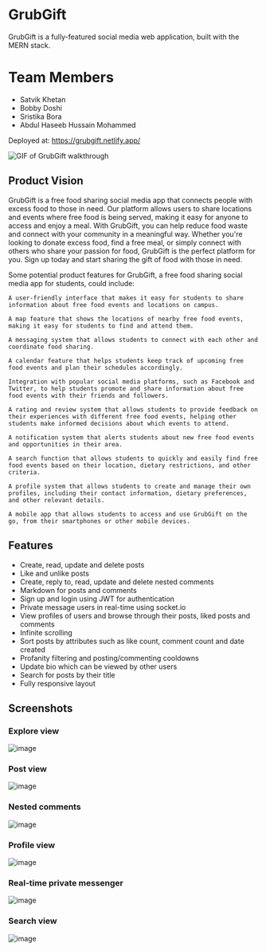 # GrubGift
GrubGift is a fully-featured social media web application, built with the MERN stack.  

# Team Members
- Satvik Khetan
- Bobby Doshi
- Sristika Bora
- Abdul Haseeb Hussain Mohammed

Deployed at: https://grubgift.netlify.app/

![GIF of GrubGift walkthrough](https://user-images.githubusercontent.com/22213237/207124947-22b921ed-ab45-42cd-8fbf-9e69909f5899.gif)

## Product Vision
GrubGift is a free food sharing social media app that connects people with excess food to those 
in need. Our platform allows users to share locations and events where free food is being served,
making it easy for anyone to access and enjoy a meal. With GrubGift, you can help reduce food 
waste and connect with your community in a meaningful way. Whether you're looking to donate 
excess food, find a free meal, or simply connect with others who share your passion for food, 
GrubGift is the perfect platform for you. Sign up today and start sharing the gift of food with 
those in need.

Some potential product features for GrubGift, a free food sharing social media app for students, could include:

    A user-friendly interface that makes it easy for students to share information about free food events and locations on campus.

    A map feature that shows the locations of nearby free food events, making it easy for students to find and attend them.

    A messaging system that allows students to connect with each other and coordinate food sharing.

    A calendar feature that helps students keep track of upcoming free food events and plan their schedules accordingly.

    Integration with popular social media platforms, such as Facebook and Twitter, to help students promote and share information about free food events with their friends and followers.

    A rating and review system that allows students to provide feedback on their experiences with different free food events, helping other students make informed decisions about which events to attend.

    A notification system that alerts students about new free food events and opportunities in their area.

    A search function that allows students to quickly and easily find free food events based on their location, dietary restrictions, and other criteria.

    A profile system that allows students to create and manage their own profiles, including their contact information, dietary preferences, and other relevant details.

    A mobile app that allows students to access and use GrubGift on the go, from their smartphones or other mobile devices.

## Features
- Create, read, update and delete posts
- Like and unlike posts
- Create, reply to, read, update and delete nested comments
- Markdown for posts and comments
- Sign up and login using JWT for authentication
- Private message users in real-time using socket.io
- View profiles of users and browse through their posts, liked posts and comments
- Infinite scrolling 
- Sort posts by attributes such as like count, comment count and date created
- Profanity filtering and posting/commenting cooldowns
- Update bio which can be viewed by other users
- Search for posts by their title
- Fully responsive layout

## Screenshots
### Explore view
![image](https://user-images.githubusercontent.com/22213237/207125370-b4f68b16-f8d6-48ec-a351-d189e121f26e.gif)

### Post view
![image](https://user-images.githubusercontent.com/22213237/207125469-00571927-3d2b-49e1-917e-a59d8862fa81.png)

### Nested comments
![image](https://user-images.githubusercontent.com/22213237/207125652-4b96ef99-5a34-4d18-9918-0786f7edaa83.png)

### Profile view
![image](https://user-images.githubusercontent.com/22213237/207125748-56f9854b-61ba-4885-9bfa-fc357b7e5732.png)

### Real-time private messenger
![image](https://user-images.githubusercontent.com/22213237/207125866-28913c94-f628-435d-b187-456f73f2fdc9.png)

### Search view
![image](https://user-images.githubusercontent.com/22213237/207125977-567b74cd-e149-4ca9-bf04-f1921db38137.png)

